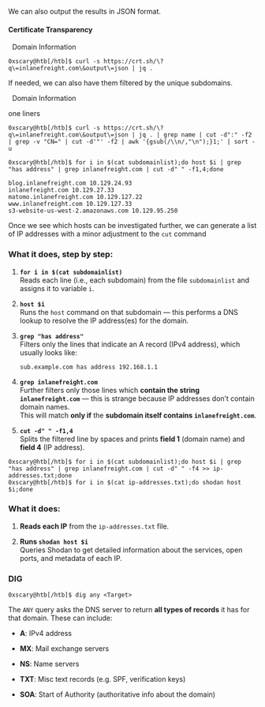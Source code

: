 
We can also output the results in JSON format.

#### Certificate Transparency

  Domain Information

```shell-session
0xscary@htb[/htb]$ curl -s https://crt.sh/\?q\=inlanefreight.com\&output\=json | jq .
```

If needed, we can also have them filtered by the unique subdomains.

  Domain Information

one liners



```shell-session
0xscary@htb[/htb]$ curl -s https://crt.sh/\?q\=inlanefreight.com\&output\=json | jq . | grep name | cut -d":" -f2 | grep -v "CN=" | cut -d'"' -f2 | awk '{gsub(/\\n/,"\n");}1;' | sort -u
```

```shell-session
0xscary@htb[/htb]$ for i in $(cat subdomainlist);do host $i | grep "has address" | grep inlanefreight.com | cut -d" " -f1,4;done

blog.inlanefreight.com 10.129.24.93
inlanefreight.com 10.129.27.33
matomo.inlanefreight.com 10.129.127.22
www.inlanefreight.com 10.129.127.33
s3-website-us-west-2.amazonaws.com 10.129.95.250
```

Once we see which hosts can be investigated further, we can generate a list of IP addresses with a minor adjustment to the `cut` command
### **What it does, step by step**:

1. **`for i in $(cat subdomainlist)`**  
    Reads each line (i.e., each subdomain) from the file `subdomainlist` and assigns it to variable `i`.
    
2. **`host $i`**  
    Runs the `host` command on that subdomain — this performs a DNS lookup to resolve the IP address(es) for the domain.
    
3. **`grep "has address"`**  
    Filters only the lines that indicate an A record (IPv4 address), which usually looks like:
    
    `sub.example.com has address 192.168.1.1`
    
4. **`grep inlanefreight.com`**  
    Further filters only those lines which **contain the string `inlanefreight.com`** — this is strange because IP addresses don’t contain domain names.  
    This will match **only if** the **subdomain itself contains `inlanefreight.com`**.
    
5. **`cut -d" " -f1,4`**  
    Splits the filtered line by spaces and prints **field 1** (domain name) and **field 4** (IP address).




```shell-session
0xscary@htb[/htb]$ for i in $(cat subdomainlist);do host $i | grep "has address" | grep inlanefreight.com | cut -d" " -f4 >> ip-addresses.txt;done
0xscary@htb[/htb]$ for i in $(cat ip-addresses.txt);do shodan host $i;done
```

### **What it does**:

1. **Reads each IP** from the `ip-addresses.txt` file.
    
2. **Runs `shodan host $i`**  
    Queries Shodan to get detailed information about the services, open ports, and metadata of each IP.


### DIG


```shell-session
0xscary@htb[/htb]$ dig any <Target>
```


The `ANY` query asks the DNS server to return **all types of records** it has for that domain. These can include:

- **A**: IPv4 address
    
- **MX**: Mail exchange servers
    
- **NS**: Name servers
    
- **TXT**: Misc text records (e.g. SPF, verification keys)
    
- **SOA**: Start of Authority (authoritative info about the domain)


